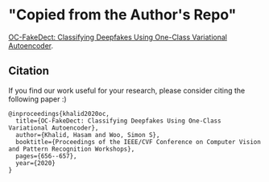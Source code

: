 # "Copied from the Author's Repo"

[OC-FakeDect: Classifying Deepfakes Using One-Class Variational Autoencoder](https://openaccess.thecvf.com/content_CVPRW_2020/html/w39/Khalid_OC-FakeDect_Classifying_Deepfakes_Using_One-Class_Variational_Autoencoder_CVPRW_2020_paper.html).

## Citation
If you find our work useful for your research, please consider citing the following paper :)

```
@inproceedings{khalid2020oc,
  title={OC-FakeDect: Classifying Deepfakes Using One-Class Variational Autoencoder},
  author={Khalid, Hasam and Woo, Simon S},
  booktitle={Proceedings of the IEEE/CVF Conference on Computer Vision and Pattern Recognition Workshops},
  pages={656--657},
  year={2020}
}
```
